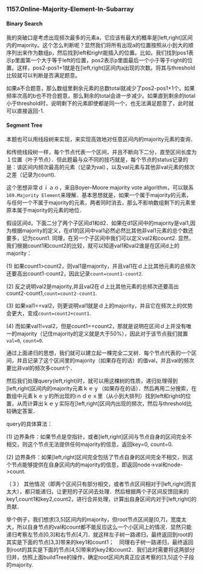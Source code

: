 ### 1157.Online-Majority-Element-In-Subarray
#### Binary Search
我的突破口是考虑出现频次最多的元素a，它应该有最大的概率是[left,right]区间内的majority。这个怎么判断呢？显然我们将所有出现a的位置按照从小到大的顺序列出来作为数组p，然后找到left和right能插入的位置。比如，我们找到pos1表示p里面第一个大于等于left的位置，pos2表示p里面最后一个小于等于right的位置。这样，pos2-pos1+1就是在[left,right]区间内a出现的次数。将其与threshold比较就可以判断是否满足题意。

如果a不合题意，那么数组里剩余元素的总数total就减少了pos2-pos1+1个。如果频率次高的b也不符合题意，那么剩余的total会进一步减少。如果直到剩余的total小于threshold时，说明剩下的元素即使都是同一个，也无法满足题意了，此时就可以直接返回-1.

#### Segment Tree
本题也可以用线段树来实现，来实现高效地对任意区间内的majority元素的查询．

和传统线段树一样，每个节点代表一个区间，并且不断向下二分，直至区间长度为１位置（叶子节点）．但此题最与众不同的技巧就是，每个节点的status记录的是：该区间内频次最高的元素（记录为val），以及val元素与其他非val元素的频次之差（记录为count).

这个思想非常ｄｉａｏ，来自Boyer–Moore majority vote algorithm，可以联系```169.Majority Element```来理解．基本思想就是，如果一个属于majority的元素，与任何一个不属于majority的元素，两者同时消去，那么不影响数组剩下的元素里原本属于majority的元素的地位．

假设区间d，下面二分了两个子区间d1和d2．如果在d1区间中的majority是val1,因为根据majority的定义，在d1的区间中val1必然必然比其他非val1元素的总个数还要多，记为count1. 同理，在另一个子区间中我们可以定义val2和count2. 显然，我们根据count1和count2的比较，就可以知道val1和val2谁是在区间d上的majority：

(1) 如果count1>count2，则val1是majority，并且val1在ｄ上比其他元素的总频次还要高出count1-count2，因此记录```count=count1-count2```. 

(2) 反之说明val2是majority,并且val2在ｄ上比其他元素的总频次还要高出count2-count1,```count=count2-count1```. 

(3) 如果val1==val2，则更说明val1就是ｄ上的majority，并且它在频次上的优势会更大，变成```count=count2+count1```.

(4) 而如果val1!=val2，但是count1==count2，那就是说明在区间ｄ上并没有唯一的majority（记住majority的定义就是大于50%），因此对于该节点我们就置```val=0```, ```count=0```.

通过上面递归的思想，我们就可以建立起一棵完全二叉树．每个节点代表的一个区间，并且记录了这个区间里的majority（如果存在的话）的值val，并且val的频次要比非val的频次多count个．

然后我们处理query(left,right)时，就可以用这棵树的性质，递归处理得到[left,right]区间内的majority元素ｋｅｙ（如果存在的话）．然后再用二分搜索，在数组中元素ｋｅｙ的所出现的iｎｄｅｘ里（从小到大排列）找到left和right的位置，从而计算出ｋｅｙ实际在[left,right]区间内出现的频次，然后与threshold比较确定答案．

query的具体算法：

(1) 边界条件：如果节点是空指针，或者[left,right]区间与节点自身的区间完全不相交，则这个节点无法提供任何majority的信息，返回key=0, count=0.

(2) 边界条件：如果[left,right]区间完全包括了节点自身的区间完全不相交，则这个节点能够提供在自身区间内的majority的信息，即返回node->val和node->count.

（３） 其他情况（即两个区间只有部分相交，或者节点区间相对于[left,right]而言太大），都只能递归，让更短的子区间去处理．然后根据两个子区间反馈回来的key1,count1和key2,count2，进行合并处理，计算出自身区间内对于[left,right]的贡献．

举个例子，我们想求[3,5]区间内的majority，但root节点区间是[0,7]，宽度太大，所以自身节点的val和count都不能反应这么一个小区间上的情况．显然只能递归考察左节点[0,3]和右节点[4,7]．就这样左子树一路递归，最终返回到root的其实是下面的节点[3,3]带来的key1和count1；　同理右子树一路递归，最终返回到root的其实是下面的节点[4,5]带来的key2和count2．我们此时需要将这两部分归并，仿照上面buildTree的操作，确定root区间内真正应该考察的[3,5]这个子段的majority.
